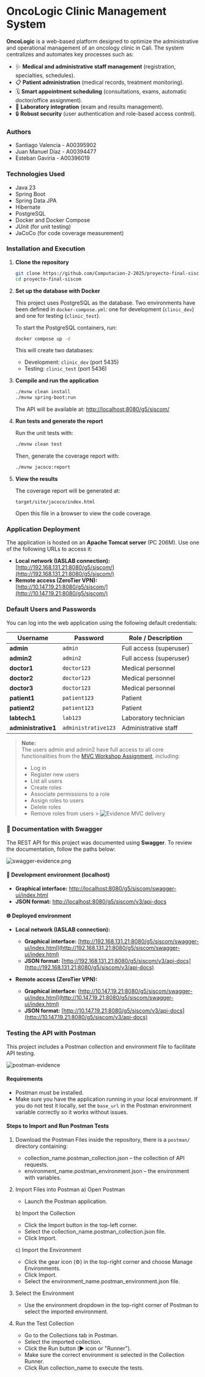 # **OncoLogic Clinic Management System**

**OncoLogic** is a web-based platform designed to optimize the administrative and operational management of an oncology
clinic in Cali. The system centralizes and automates key processes such as:

- 🩺 **Medical and administrative staff management** (registration, specialties, schedules).
- 📋 **Patient administration** (medical records, treatment monitoring).
- 🗓️ **Smart appointment scheduling** (consultations, exams, automatic doctor/office assignment).
- 🔬 **Laboratory integration** (exam and results management).
- 🔒 **Robust security** (user authentication and role-based access control).

### Authors

- Santiago Valencia - A00395902
- Juan Manuel Díaz - A00394477
- Esteban Gaviria - A00396019

### Technologies Used

- Java 23
- Spring Boot
- Spring Data JPA
- Hibernate
- PostgreSQL
- Docker and Docker Compose
- JUnit (for unit testing)
- JaCoCo (for code coverage measurement)

### Installation and Execution

1. **Clone the repository**

    ```bash
    git clone https://github.com/Computacion-2-2025/proyecto-final-siscom.git
    cd proyecto-final-siscom
    ```

2. **Set up the database with Docker**

   This project uses PostgreSQL as the database. Two environments have been defined in `docker-compose.yml`: one for
   development (`clinic_dev`) and one for testing (`clinic_test`).

   To start the PostgreSQL containers, run:

    ```bash
    docker compose up -d
    ```

   This will create two databases:

    - Development: `clinic_dev` (port 5435)
    - Testing: `clinic_test` (port 5436)

3. **Compile and run the application**

    ```bash
    ./mvnw clean install
    ./mvnw spring-boot:run
    ```

   The API will be available at: [http://localhost:8080/g5/siscom/](http://localhost:8080/g5/siscom/)

4. **Run tests and generate the report**

   Run the unit tests with:

    ```bash
    ./mvnw clean test
    ```

   Then, generate the coverage report with:

    ```bash
    ./mvnw jacoco:report
    ```

5. **View the results**

   The coverage report will be generated at:

   `target/site/jacoco/index.html`

   Open this file in a browser to view the code coverage.

### **Application Deployment**

The application is hosted on an **Apache Tomcat server** (PC 206M). Use one of the following URLs to access it:

- **Local network (IASLAB connection):**  
  [http://192.168.131.21:8080/g5/siscom/](http://192.168.131.21:8080/g5/siscom/)
- **Remote access (ZeroTier VPN):**  
  [http://10.147.19.21:8080/g5/siscom/](http://10.147.19.21:8080/g5/siscom/)

### Default Users and Passwords

You can log into the web application using the following default credentials:

| Username            | Password            | Role / Description      |
|---------------------|---------------------|-------------------------|
| **admin**           | `admin`             | Full access (superuser) |
| **admin2**          | `admin2`            | Full access (superuser) |
| **doctor1**         | `doctor123`         | Medical personnel       |
| **doctor2**         | `doctor123`         | Medical personnel       |
| **doctor3**         | `doctor123`         | Medical personnel       |
| **patient1**        | `patient123`        | Patient                 |
| **patient2**        | `patient123`        | Patient                 |
| **labtech1**        | `lab123`            | Laboratory technician   |
| **administrative1** | `administrative123` | Administrative staff    |

> **Note:**  
> The users admin and admin2 have full access to all core functionalities from
> the [MVC Workshop Assignment](https://docs.google.com/document/d/1Py-Sxh_E5yLJ0SNuNIP1N5Qo8y5lQbc0/edit?tab=t.0),
> including:
> - Log in
> - Register new users
> - List all users
> - Create roles
> - Associate permissions to a role
> - Assign roles to users
> - Delete roles
> - Remove roles from users
    > ![Evidence MVC delivery](ANNEXES/evidence-mvc-delivery.png)

### 📘 Documentation with Swagger

The REST API for this project was documented using **Swagger**. To review the documentation, follow the paths below:

![swagger-evidence.png](ANNEXES/swagger-evidence.png)

#### 🔧 Development environment (localhost)

* **Graphical interface:**
  [http://localhost:8080/g5/siscom/swagger-ui/index.html](http://localhost:8080/g5/siscom/swagger-ui/index.html)
* **JSON format:**
  [http://localhost:8080/g5/siscom/v3/api-docs](http://localhost:8080/g5/siscom/v3/api-docs)

#### 🌐 Deployed environment

* **Local network (IASLAB connection):**

    * **Graphical interface:**
      [http://192.168.131.21:8080/g5/siscom/swagger-ui/index.html](http://192.168.131.21:8080/g5/siscom/swagger-ui/index.html)
    * **JSON format:**
      [http://192.168.131.21:8080/g5/siscom/v3/api-docs](http://192.168.131.21:8080/g5/siscom/v3/api-docs)

* **Remote access (ZeroTier VPN):**

    * **Graphical interface:**
      [http://10.147.19.21:8080/g5/siscom/swagger-ui/index.html](http://10.147.19.21:8080/g5/siscom/swagger-ui/index.html)
    * **JSON format:**
      [http://10.147.19.21:8080/g5/siscom/v3/api-docs](http://10.147.19.21:8080/g5/siscom/v3/api-docs)

### Testing the API with Postman

This project includes a Postman collection and environment file to facilitate API testing.

![postman-evidence](ANNEXES/postman-evidence.png)

#### Requirements

- Postman must be installed.
- Make sure you have the application running in your local environment. If you do not test it locally, set the
  `base_url` in the Postman environment variable correctly so it works without issues.

#### Steps to Import and Run Postman Tests

1. Download the Postman Files inside the repository, there is a `postman/` directory containing:
    - collection_name.postman_collection.json – the collection of API requests.
    - environment_name.postman_environment.json – the environment with variables.

2. Import Files into Postman
   a) Open Postman
    - Launch the Postman application.

   b) Import the Collection
    - Click the Import button in the top-left corner.
    - Select the collection_name.postman_collection.json file.
    - Click Import.

   c) Import the Environment
    - Click the gear icon (⚙️) in the top-right corner and choose Manage Environments.
    - Click Import.
    - Select the environment_name.postman_environment.json file.

3. Select the Environment
    - Use the environment dropdown in the top-right corner of Postman to select the imported environment.

4. Run the Test Collection
    - Go to the Collections tab in Postman.
    - Select the imported collection.
    - Click the Run button (▶️ icon or "Runner").
    - Make sure the correct environment is selected in the Collection Runner.
    - Click Run collection_name to execute the tests.

